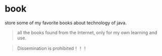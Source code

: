 # book
store some of my favorite books about technology of java.
> all the books found from the Internet, only for my own learning and use.

> Dissemination is prohibited！！！
